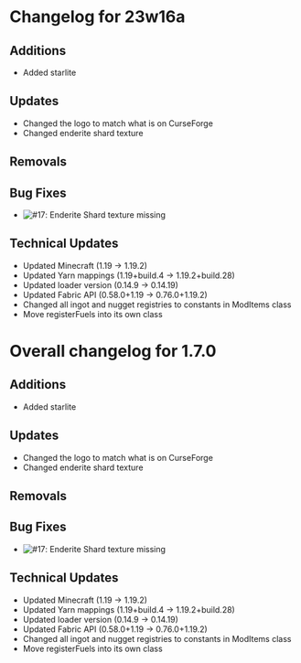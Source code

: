 # Changelog for 23w16a

## Additions

- Added starlite

## Updates

- Changed the logo to match what is on CurseForge
- Changed enderite shard texture

## Removals

## Bug Fixes

- ![#17](https://github.com/BasicCorruption/WayMoreOres/issues/17): Enderite Shard texture missing

## Technical Updates

- Updated Minecraft (1.19 -> 1.19.2)
- Updated Yarn mappings (1.19+build.4 -> 1.19.2+build.28)
- Updated loader version (0.14.9 -> 0.14.19)
- Updated Fabric API (0.58.0+1.19 -> 0.76.0+1.19.2)
- Changed all ingot and nugget registries to constants in ModItems class
- Move registerFuels into its own class

# Overall changelog for 1.7.0

## Additions

- Added starlite

## Updates

- Changed the logo to match what is on CurseForge
- Changed enderite shard texture

## Removals

## Bug Fixes

- ![#17](https://github.com/BasicCorruption/WayMoreOres/issues/17): Enderite Shard texture missing

## Technical Updates

- Updated Minecraft (1.19 -> 1.19.2)
- Updated Yarn mappings (1.19+build.4 -> 1.19.2+build.28)
- Updated loader version (0.14.9 -> 0.14.19)
- Updated Fabric API (0.58.0+1.19 -> 0.76.0+1.19.2)
- Changed all ingot and nugget registries to constants in ModItems class
- Move registerFuels into its own class
